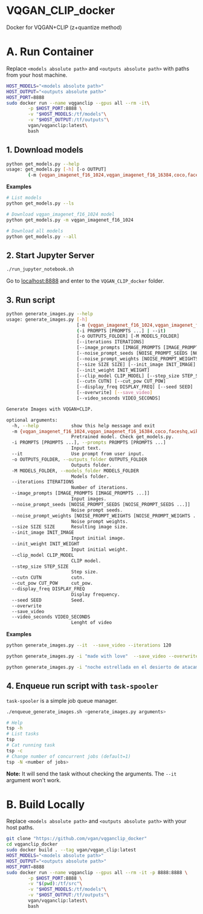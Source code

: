 # VQGAN_CLIP_docker
Docker for VQGAN+CLIP (z+quantize method)

# A. Run Container

Replace `<models absolute path>` and `<outputs absolute path>` with paths from your host machine.

```bash
HOST_MODELS="<models absolute path>"
HOST_OUTPUT="<outputs absolute path>"
HOST_PORT=8888
sudo docker run --name vqganclip --gpus all --rm -it\
        -p $HOST_PORT:8888 \
        -v "$HOST_MODELS:/tf/models"\
        -v "$HOST_OUTPUT:/tf/outputs"\
        vgan/vqganclip:latest\
        bash
```

## 1. Download models


```bash
python get_models.py --help
usage: get_models.py [-h] [-o OUTPUT]
        (-m {vqgan_imagenet_f16_1024,vqgan_imagenet_f16_16384,coco,faceshq,wikiart,sflckr} [{vqgan_imagenet_f16_1024,vqgan_imagenet_f16_16384,coco,faceshq,wikiart,sflckr} ...] | --ls | --all)
```
**Examples**
```bash
# List models
python get_models.py --ls
```
```bash
# Download vqgan_imagenet_f16_1024 model
python get_models.py -m vqgan_imagenet_f16_1024
```
```bash
# Download all models
python get_models.py --all
```
## 2. Start Jupyter Server
```bash
./run_jupyter_notebook.sh
```


Go to [localhost:8888](http://localhost:8888) and enter to the `VQGAN_CLIP_docker` folder.

## 3. Run script

```bash
python generate_images.py --help
usage: generate_images.py [-h]
                          [-m {vqgan_imagenet_f16_1024,vqgan_imagenet_f16_16384,coco,faceshq,wikiart,sflckr}]
                          (-i PROMPTS [PROMPTS ...] | --it)
                          [-o OUTPUTS_FOLDER] [-M MODELS_FOLDER]
                          [--iterations ITERATIONS]
                          [--image_prompts [IMAGE_PROMPTS [IMAGE_PROMPTS ...]]]
                          [--noise_prompt_seeds [NOISE_PROMPT_SEEDS [NOISE_PROMPT_SEEDS ...]]]
                          [--noise_prompt_weights [NOISE_PROMPT_WEIGHTS [NOISE_PROMPT_WEIGHTS ...]]]
                          [--size SIZE SIZE] [--init_image INIT_IMAGE]
                          [--init_weight INIT_WEIGHT]
                          [--clip_model CLIP_MODEL] [--step_size STEP_SIZE]
                          [--cutn CUTN] [--cut_pow CUT_POW]
                          [--display_freq DISPLAY_FREQ] [--seed SEED]
                          [--overwrite] [--save_video]
                          [--video_seconds VIDEO_SECONDS]

Generate Images with VQGAN+CLIP.

optional arguments:
  -h, --help            show this help message and exit
  -m {vqgan_imagenet_f16_1024,vqgan_imagenet_f16_16384,coco,faceshq,wikiart,sflckr}, --model {vqgan_imagenet_f16_1024,vqgan_imagenet_f16_16384,coco,faceshq,wikiart,sflckr}
                        Pretrained model. Check get_models.py.
  -i PROMPTS [PROMPTS ...], --prompts PROMPTS [PROMPTS ...]
                        Input text.
  --it                  Use prompt from user input.
  -o OUTPUTS_FOLDER, --outputs_folder OUTPUTS_FOLDER
                        Outputs folder.
  -M MODELS_FOLDER, --models_folder MODELS_FOLDER
                        Models folder.
  --iterations ITERATIONS
                        Number of iterations.
  --image_prompts [IMAGE_PROMPTS [IMAGE_PROMPTS ...]]
                        Input images.
  --noise_prompt_seeds [NOISE_PROMPT_SEEDS [NOISE_PROMPT_SEEDS ...]]
                        Noise prompt seeds.
  --noise_prompt_weights [NOISE_PROMPT_WEIGHTS [NOISE_PROMPT_WEIGHTS ...]]
                        Noise prompt weights.
  --size SIZE SIZE      Resulting image size.
  --init_image INIT_IMAGE
                        Input initial image.
  --init_weight INIT_WEIGHT
                        Input initial weight.
  --clip_model CLIP_MODEL
                        CLIP model.
  --step_size STEP_SIZE
                        Step size.
  --cutn CUTN           cutn.
  --cut_pow CUT_POW     cut_pow.
  --display_freq DISPLAY_FREQ
                        Display frequency.
  --seed SEED           Seed.
  --overwrite
  --save_video
  --video_seconds VIDEO_SECONDS
                        Lenght of video
```


**Examples**
```bash
python generate_images.py --it  --save_video --iterations 120

```

```bash
python generate_images.py -i "made with love"  --save_video --overwrite 
```

```bash
python generate_images.py -i "noche estrellada en el desierto de atacama" -m "vqgan_imagenet_f16_16384" --size 280 650 --save_video
```

## 4. Enqueue run script with `task-spooler`

`task-spooler` is a simple job queue manager. 

```bash
./enqueue_generate_images.sh <generate_images.py arguments>
```

```bash
# Help 
tsp -h
# List tasks
tsp 
# Cat running task
tsp -c 
# Change number of concurrent jobs (default=1)
tsp -N <number of jobs> 
```

**Note:** It will send the task without checking the arguments. The `--it` argument won't work.

# B. Build Locally

Replace `<models absolute path>` and `<outputs absolute path>` with your host paths.

```bash
git clone "https://github.com/vgan/vqganclip_docker"
cd vqganclip_docker
sudo docker build . --tag vgan/vqgan_clip:latest
HOST_MODELS="<models absolute path>"
HOST_OUTPUT="<outputs absolute path>"
HOST_PORT=8888
sudo docker run --name vqganclip --gpus all --rm -it -p 8888:8888 \
        -p $HOST_PORT:8888 \
        -v "$(pwd):/tf/src"\
        -v "$HOST_MODELS:/tf/models"\
        -v "$HOST_OUTPUT:/tf/outputs"\
        vgan/vqganclip:latest\
        bash
```
